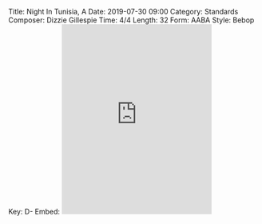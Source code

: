 Title: Night In Tunisia, A
Date: 2019-07-30 09:00
Category: Standards
Composer: Dizzie Gillespie
Time: 4/4
Length: 32
Form: AABA
Style: Bebop
Key: D-
Embed: <iframe src="https://open.spotify.com/embed/user/thatdavidmiller/playlist/1q0TjUwj8hGbtM8aa3hJV1" width="300" height="380" frameborder="0" allowtransparency="true" allow="encrypted-media"></iframe>
